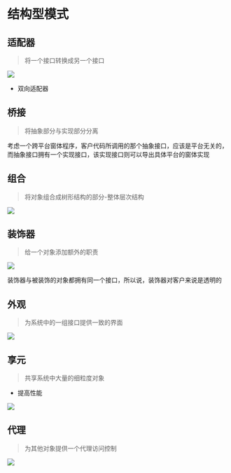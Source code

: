 # 结构型模式

## 适配器

> 将一个接口转换成另一个接口

![](https://ss0.bdstatic.com/70cFvHSh_Q1YnxGkpoWK1HF6hhy/it/u=1788250168,1635174602&fm=26&gp=0.jpg)

- 双向适配器

## 桥接

> 将抽象部分与实现部分分离

考虑一个跨平台窗体程序，客户代码所调用的那个抽象接口，应该是平台无关的，而抽象接口拥有一个实现接口，该实现接口则可以导出具体平台的窗体实现

## 组合

>将对象组合成树形结构的部分-整体层次结构

![](https://images.cnblogs.com/cnblogs_com/ywqu/Design%20pattern/Composite%20Pattern/Composit_Pattern_Structure.jpg)

## 装饰器

> 给一个对象添加额外的职责

![](https://images0.cnblogs.com/blog/296990/201301/26160050-91ebe03edf184c2da06e52074451c0da.x-png)

装饰器与被装饰的对象都拥有同一个接口，所以说，装饰器对客户来说是透明的

## 外观

>为系统中的一组接口提供一致的界面

![](https://timgsa.baidu.com/timg?image&quality=80&size=b9999_10000&sec=1574653911824&di=6dd446e801e1345522df25149fd6ff0c&imgtype=jpg&src=http%3A%2F%2Fimg1.imgtn.bdimg.com%2Fit%2Fu%3D2321038136%2C3677263216%26fm%3D214%26gp%3D0.jpg)

## 享元

> 共享系统中大量的细粒度对象

- 提高性能

![](https://img-my.csdn.net/uploads/201302/10/1360472172_2944.png)

## 代理

>为其他对象提供一个代理访问控制

![](https://images0.cnblogs.com/blog/533121/201411/261700405126302.png)


